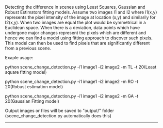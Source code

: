 Detecting the difference in scenes using Least Squares, Gaussian and Robust Estimators fitting models. Assume two images I1 and I2 where I1(x,y) represents the pixel intensity of the image at location (x,y) and similarily for I2(x,y). When two images are equal the plot would be symmetrical in a Euclidean space. When there is a deviation, data points which have undergone major changes represent the pixels which are different and hence we can find a model using fitting approach to discover such pixels. This model can then be used to find pixels that are significantly different from a previous scene.  

Exaple usage:

python scene_change_detection.py -i1 image1 -i2 image2 -m TL -t 20(Least square fitting model)

python scene_change_detection.py -i1 image1 -i2 image2 -m RO -t 20(Robust estimation model)

python scene_change_detection.py -i1 image1 -i2 image2 -m GA -t 20(Gaussian Fitting model)

Output images or files will be saved to "output/" folder (scene_change_detection.py automatically does this)
  
-------------

